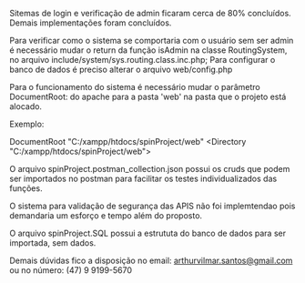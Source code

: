 Sitemas de login e verificação de admin ficaram cerca de 80% concluídos.
Demais implementações foram concluídos.

Para verificar como o sistema se comportaria com o usuário sem ser admin é necessário mudar o return da função isAdmin na classe RoutingSystem, no arquivo include/system/sys.routing.class.inc.php;
Para configurar o banco de dados é preciso alterar o arquivo web/config.php

Para o funcionamento do sistema é necessário mudar o parâmetro DocumentRoot: do apache para a pasta 'web' na pasta que o projeto está alocado. 

Exemplo:

DocumentRoot "C:/xampp/htdocs/spinProject/web"
<Directory "C:/xampp/htdocs/spinProject/web">



O arquivo spinProject.postman_collection.json possui os cruds que podem ser importados no postman para facilitar os testes individualizados das funções.


O sistema para validação de segurança das APIS não foi implemtendao pois demandaria um esforço e tempo além do proposto.

O arquivo spinProject.SQL possui a estrututa do banco de dados para ser importada, sem dados.

Demais dúvidas fico a disposição no email: arthurvilmar.santos@gmail.com ou no número: (47) 9 9199-5670